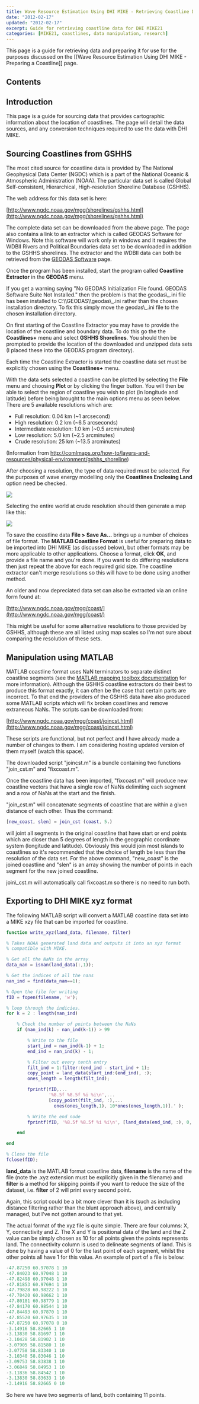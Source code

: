 ```yaml
---
title: Wave Resource Estimation Using DHI MIKE - Retrieving Coastline Data
date: "2012-02-17"
updated: "2012-02-17"
excerpt: Guide for retrieving coastline data for DHI MIKE21
categories: [MIKE21, coastlines, data manipulation, research]
---
```


<script lang="ts">
  import Callout from "$lib/components/Callout.svelte"
  import MacroError from "$lib/components/MacroError.svelte"
  import MacroInfo from "$lib/components/MacroInfo.svelte"
  import MacroSuccess from "$lib/components/MacroSuccess.svelte"
  import MacroWarning from "$lib/components/MacroWarning.svelte"
  
  import xyz from "$lib/assets/other/low_coast_40W4E40N60N.xyz?url"
</script>

<Callout>

This page is a guide for retrieving data and preparing it for use for the
purposes discussed on the
[[Wave Resource Estimation Using DHI MIKE - Preparing a Coastline]] page.

</Callout>

## Contents

## Introduction

This page is a guide for sourcing data that provides cartographic information about the location
of coastlines. The page will detail the data sources, and any conversion techniques required to
use the data with DHI MIKE.

## Sourcing Coastlines from GSHHS

The most cited source for coastline data is provided by The National
Geophysical Data Center (NGDC) which is a part of the National Oceanic &
Atmospheric Administration (NOAA). The particular data set is called
Global Self-consistent, Hierarchical, High-resolution Shoreline Database
(GSHHS).

The web address for this data set is here:

[http://www.ngdc.noaa.gov/mgg/shorelines/gshhs.html](http://www.ngdc.noaa.gov/mgg/shorelines/gshhs.html)

The complete data set can be downloaded from the above page. The page
also contains a link to an extractor which is called GEODAS Software for
Windows. Note this software will work only in windows and it requires
the WDBII Rivers and Political Boundaries data set to be downloaded in
addition to the GSHHS shorelines. The extractor and the WDBII data can
both be retrieved from the [GEODAS
Software](http://www.ngdc.noaa.gov/mgg/gdas/gx_announce.Html) page.

Once the program has been installed, start the program called
**Coastline Extractor** in the **GEODAS** menu.

<MacroWarning>
If you get a warning saying "No GEODAS Initialization File found. GEODAS 
Software Suite Not Installed." then the problem is that the geodas\_.ini
file has been installed to C:\\GEODAS\\geodas\_.ini rather than the 
chosen installation directory. To fix this simply move the geodas\_.ini
file to the chosen installation directory.
</MacroWarning>

On first starting of the Coastline Extractor you may have to provide the
location of the coastline and boundary data. To do this go the the
**Coastlines+** menu and select **GSHHS Shorelines**. You should then be
prompted to provide the location of the downloaded and unzipped data
sets (I placed these into the GEODAS program directory).

<MacroInfo>
Each time the Coastline Extractor is started the coastline data set must
be explicitly chosen using the <b>Coastlines+</b> menu.
</MacroInfo>

With the data sets selected a coastline can be plotted by selecting the
**File** menu and choosing **Plot** or by clicking the finger button.
You will then be able to select the region of coastline you wish to plot
(in longitude and latitude) before being brought to the main options
menu as seen below. There are 5 available resolutions which are:

- Full resolution: 0.04 km (\~1 arcsecond)
- High resolution: 0.2 km (\~6.5 arcseconds)
- Intermediate resolution: 1.0 km (\~0.5 arcminutes)
- Low resolution: 5.0 km (\~2.5 arcminutes)
- Crude resolution: 25 km (\~13.5 arcminutes)

(Information from
<http://comlmaps.org/how-to/layers-and-resources/physical-environment/gshhs_shoreline>)

After choosing a resolution, the type of data required must be selected.
For the purposes of wave energy modelling only the **Coastlines
Enclosing Land** option need be checked.

![](/images/MIKE/GEODAS_GSHHS.png)

Selecting the entire world at crude resolution should then generate a
map like this:

![](/images/MIKE/GEODAS_crude.png)

To save the coastline data **File \> Save As...** brings up a number of
choices of file format. The **MATLAB Coastline Format** is useful for
preparing data to be imported into DHI MIKE (as discussed below), but
other formats may be more applicable to other applications. Choose a
format, click **OK**, and provide a file name and you're done. If you
want to do differing resolutions then just repeat the above for each
required grid size. The coastline extractor can't merge resolutions so
this will have to be done using another method.

An older and now depreciated data set can also be extracted via an
online form found at:

[http://www.ngdc.noaa.gov/mgg/coast/](http://www.ngdc.noaa.gov/mgg/coast/)

This might be useful for some alternative resolutions to those provided
by GSHHS, although these are all listed using map scales so I'm not sure
about comparing the resolution of these sets.

## Manipulation using MATLAB

MATLAB coastline format uses NaN terminators to separate distinct
coastline segments (see the [MATLAB mapping toolbox
documentation](http://www.mathworks.co.uk/help/toolbox/map/f20-6077.html)
for more information). Although the GSHHS coastline extractors do their
best to produce this format exactly, it can often be the case that
certain parts are incorrect. To that end the providers of the GSHHS data
have also produced some MATLAB scripts which will fix broken coastlines
and remove extraneous NaNs. The scripts can be downloaded from:

[http://www.ngdc.noaa.gov/mgg/coast/joincst.html](http://www.ngdc.noaa.gov/mgg/coast/joincst.html)

<MacroInfo>
These scripts are functional, but not perfect and I have already made a
number of changes to them. I am considering hosting updated version of 
them myself (watch this space).
</MacroInfo>

The downloaded script "joincst.m" is a bundle containing two functions
"join_cst.m" and "fixcoast.m".

Once the coastline data has been imported, "fixcoast.m" will produce new
coastline vectors that have a single row of NaNs delimiting each segment
and a row of NaNs at the start and the finish.

"join_cst.m" will concatenate segments of coastline that are within a
given distance of each other. Thus the command:

```matlab
[new_coast, slen] = join_cst (coast, 5.)
```

will joint all segments in the original coastline that have start or end
points which are closer than 5 degrees of length in the geographic
coordinate system (longitude and latitude). Obviously this would join
most islands to coastlines so it's recommended that the choice of length
be less than the resolution of the data set. For the above command,
"new_coast" is the joined coastline and "slen" is an array showing the
number of points in each segment for the new joined coastline.

<MacroSuccess>
join\_cst.m will automatically call fixcoast.m so there is no need to
run both.
</MacroSuccess>

## Exporting to DHI MIKE xyz format

The following MATLAB script will convert a MATLAB coastline data set
into a MIKE xzy file that can be imported for coastline.

```matlab
function write_xyz(land_data, filename, filter)

% Takes NOAA generated land data and outputs it into an xyz format
% compatible with MIKE.

% Get all the NaNs in the array
data_nan = isnan(land_data(:,1));

% Get the indices of all the nans
nan_ind = find(data_nan==1);

% Open the file for writing
fID = fopen(filename, 'w');

% loop through the indicies.
for k = 2 : length(nan_ind)

    % Check the number of points between the NaNs
    if (nan_ind(k) - nan_ind(k-1)) > 99

        % Write to the file
        start_ind = nan_ind(k-1) + 1;
        end_ind = nan_ind(k) - 1;

        % Filter out every tenth entry
        filt_ind = 1:filter:(end_ind - start_ind + 1);
        copy_point = land_data(start_ind:(end_ind), :);
        ones_length = length(filt_ind);

        fprintf(fID,...
                '%8.5f %8.5f %i %i\n',...
                [copy_point(filt_ind, :),...
                  ones(ones_length,1), 10*ones(ones_length,1)].' );

        % Write the end node
        fprintf(fID, '%8.5f %8.5f %i %i\n', [land_data(end_ind, :), 0, 10]);

    end

end

% Close the file
fclose(fID);
```

**land_data** is the MATLAB format coastline data, **filename** is the
name of the file (note the .xyz extension must be explicitly given in
the filename) and **filter** is a method for skipping points if you want
to reduce the size of the dataset, i.e. **filter** of 2 will print every
second point.

Again, this script could be a bit more clever than it is (such as
including distance filtering rather than the blunt approach above), and
centrally managed, but I've not gotten around to that yet.

The actual format of the xyz file is quite simple. There are four
columns: X, Y, connectivity and Z. The X and Y is positional data of the
land and the Z value can be simply chosen as 10 for all points given the
points represents land. The connectivity column is used to delineate
segments of land. This is done by having a value of 0 for the last point
of each segment, whilst the other points all have 1 for this value. An
example of part of a file is below:

```matlab
-47.87250 60.97078 1 10
-47.84023 60.97048 1 10
-47.82498 60.97048 1 10
-47.81853 60.97694 1 10
-47.79828 60.98222 1 10
-47.78420 60.98662 1 10
-47.80181 60.98779 1 10
-47.84170 60.98544 1 10
-47.84493 60.97870 1 10
-47.85520 60.97635 1 10
-47.87250 60.97078 0 10
-3.14916 58.82665 1 10
-3.13830 58.81697 1 10
-3.10428 58.81902 1 10
-3.07905 58.81580 1 10
-3.07758 58.83340 1 10
-3.10340 58.83046 1 10
-3.09753 58.83838 1 10
-3.06849 58.84953 1 10
-3.11836 58.84542 1 10
-3.13830 58.83633 1 10
-3.14916 58.82665 0 10
```

So here we have two segments of land, both containing 11 points.
